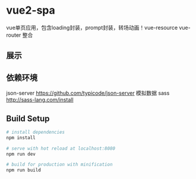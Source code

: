 # vue2-spa
vue单页应用，包含loading封装，prompt封装，转场动画！vue-resource vue-router 整合

## 展示


## 依赖环境
json-server  https://github.com/typicode/json-server 模拟数据 
sass http://sass-lang.com/install

## Build Setup

``` bash
# install dependencies
npm install

# serve with hot reload at localhost:8080
npm run dev

# build for production with minification
npm run build
```

